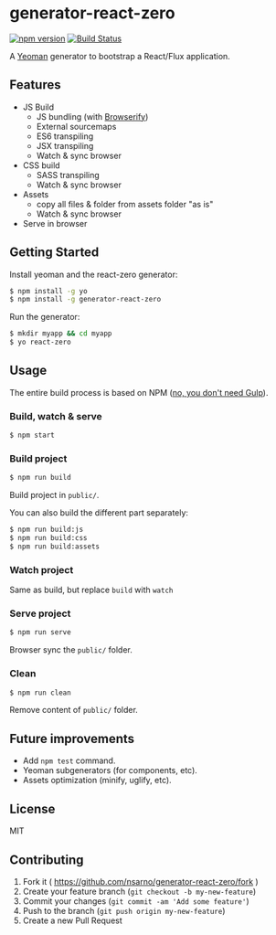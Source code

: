 # generator-react-zero
[![npm version](https://badge.fury.io/js/generator-react-zero.svg)](http://badge.fury.io/js/generator-react-zero)
[![Build Status](https://travis-ci.org/nsarno/generator-react-zero.svg)](https://travis-ci.org/nsarno/generator-react-zero)

A [Yeoman](http://yeoman.io) generator to bootstrap a React/Flux application.

## Features

- JS Build 
  - JS bundling (with [Browserify](http://browserify.org/)) 
  - External sourcemaps
  - ES6 transpiling
  - JSX transpiling
  - Watch & sync browser
- CSS build
  - SASS transpiling
  - Watch & sync browser
- Assets
  - copy all files & folder from assets folder "as is"
  - Watch & sync browser
- Serve in browser

## Getting Started

Install yeoman and the react-zero generator:

```bash
$ npm install -g yo
$ npm install -g generator-react-zero
```

Run the generator:

```bash
$ mkdir myapp && cd myapp
$ yo react-zero
```

## Usage

The entire build process is based on NPM ([no, you don't need Gulp](http://gon.to/2015/02/26/gulp-is-awesome-but-do-we-really-need-it/)).

### Build, watch & serve

```bash
$ npm start
```

### Build project

```bash
$ npm run build
```

Build project in `public/`.

You can also build the different part separately:

```bash
$ npm run build:js
$ npm run build:css
$ npm run build:assets
```

### Watch project

Same as build, but replace `build` with `watch`

### Serve project

```bash
$ npm run serve
```

Browser sync the `public/` folder.

### Clean

```bash
$ npm run clean
```

Remove content of `public/` folder.

## Future improvements

- Add `npm test` command.
- Yeoman subgenerators (for components, etc).
- Assets optimization (minify, uglify, etc).

## License

MIT

## Contributing

1. Fork it ( https://github.com/nsarno/generator-react-zero/fork )
2. Create your feature branch (`git checkout -b my-new-feature`)
3. Commit your changes (`git commit -am 'Add some feature'`)
4. Push to the branch (`git push origin my-new-feature`)
5. Create a new Pull Request
